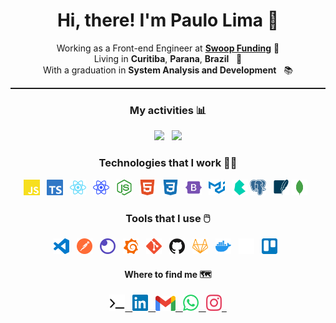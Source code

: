 <h1 align="center">
  Hi, there! I'm Paulo Lima 🤘️
</h1>

<p align="center">
   Working as a Front-end Engineer at <b><a href="https://swoopfunding.com/">Swoop Funding</a></b> 👔️
   </br>
   Living in <b>Curitiba</b>, <b>Parana</b>, <b>Brazil</b> &nbsp; 📌
   </br>
   With a graduation in <b>System Analysis and Development</b> &nbsp; 📚️
</p>

<hr style="border-top: 1px dotted"/>

<h3 align="center">
  My activities 📊️
</h2>

<div align="center">
  <img width="47.7%" src="https://github-readme-stats.vercel.app/api?username=paulophlp&theme=radical" />
  &nbsp;
  <img width="40%" src="https://github-readme-stats.vercel.app/api/top-langs/?username=paulophlp&layout=compact&theme=radical" />
</div>

<h3 align="center">
  Technologies that I work 👨‍💻️
</h3>

<p align=center>
  <img src="images/technologies/javascript.svg" width="5%" /> &nbsp;
  <img src="images/technologies/typescript.svg" width="5%"/> &nbsp;
  <img src="images/technologies/react.svg" width="5%"/> &nbsp;
  <img src="images/technologies/native.svg" width="5%"/> &nbsp;
  <img src="images/technologies/node.svg" width="5%"/> &nbsp;
  <img src="images/technologies/html.svg" width="5%"/> &nbsp;
  <img src="images/technologies/css.svg" width="5%"/> &nbsp;
  <img src="images/technologies/bootstrap.svg" width="5%"/> &nbsp;
  <img src="images/technologies/material.svg" width="5%"/> &nbsp;
  <img src="images/technologies/bulma.svg" width="5%"/> 
  <img src="images/technologies/postgresql.svg" width="5%"/> &nbsp;
  <img src="images/technologies/sqlite.svg" width="5%"/>
  <img src="images/technologies/mongodb.svg" width="5%"/> &nbsp;
</p>

<h3 align="center">
  Tools that I use 🖱️
</h3>


<p align=center>
  <img src="images/tools/vscode.svg" width="5%" /> &nbsp;
  <img src="images/tools/postman.svg" width="5%" /> &nbsp;
  <img src="images/tools/insomnia.svg" width="5%" /> &nbsp;
  <img src="images/tools/grafana.svg" width="5%" /> &nbsp;
  <img src="images/tools/git.svg" width="5%" /> &nbsp;
  <img src="images/tools/github.svg" width="5%" /> &nbsp;
  <img src="images/tools/gitlab.svg" width="5%" /> &nbsp;
  <img src="images/tools/docker.svg" width="5%" /> &nbsp;
  <img src="images/tools/notion.svg" width="5%" /> &nbsp;
  <img src="images/tools/trello.svg" width="5%" /> &nbsp;
</p>

<h4 align="center">
  Where to find me 🗺️
</h4>

<p align=center>
  <a
    href="https://paulophlp.github.io/portfolio/"
  >
    <img src="images/social/favicon.ico" width="5%" /> &nbsp;
  </a>
  <a
    href="https://www.linkedin.com/in/paulo-lima-1218a9149/" 
  >
    <img src="images/social/linkedin.svg" width="5%" /> &nbsp;
  </a>
  <a
    href="mailto:plima.himself@gmail.com" 
  >
    <img src="images/social/gmail.png" width="6.3%" /> &nbsp;
  </a>
  <a
    href="https://web.whatsapp.com/send?phone=+5541997835546" 
  >
    <img src="images/social/whatsapp.svg" width="5%" /> &nbsp;
  </a>
  <a
    href="https://www.instagram.com/pauleta_mexicana" 
  >
  <img src="images/social/instagram.svg" width="5%" /> &nbsp;
  </a>
</p>

